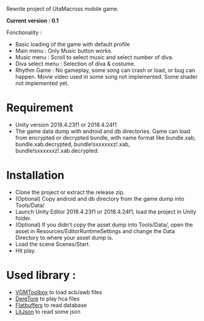 Rewrite project of UtaMacross mobile game. 

**Current version : 0.1**

Fonctionality : 
* Basic loading of the game with default profile
* Main menu : Only Music button works.
* Music menu : Scroll to select music and select number of diva.
* Diva select menu : Selection of diva & costume.
* Rhythm Game : No gameplay, some song can crash or load, or bug can happen. Movie video used in some song not implemented. Some shader not implemented yet.

# Requirement

* Unity version 2018.4.23f1 or 2018.4.24f1
* The game data dump with android and db directories. Game can load from encrypted or decrypted bundle, with name format like bundle.xab, bundle.xab.decrypted, bundle!sxxxxxxz!.xab, bundle!sxxxxxxz!.xab.decrypted.

# Installation

* Clone the project or extract the release zip.
* (Optional) Copy android and db directory from the game dump into Tools/Data/
* Launch Unity Editor 2018.4.23f1 or 2018.4.24f1, load the project in Unity folder.
* (Optional) If you didn't copy the asset dump into Tools/Data/, open the asset in Resources/EditorRuntimeSettings and change the Data Directory to where your asset dump is.
* Load the scene Scenes/Start.
* Hit play.

# Used library :

* [VGMToolbox](https://sourceforge.net/projects/vgmtoolbox/) to load acb/awb files
* [DereTore](https://github.com/OpenCGSS/DereTore) to play hca files
* [Flatbuffers](https://google.github.io/flatbuffers/) to read database
* [LitJson](https://litjson.net/) to read some json
